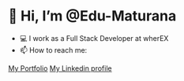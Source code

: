 # 👋 Hi, I’m @Edu-Maturana
- 💻 I work as a Full Stack Developer at wherEX
- 📫 How to reach me:

[My Portfolio](https://eduardomaturana.netlify.app/)
[My Linkedin profile](https://www.linkedin.com/in/eduardo-maturana-c%C3%A1ceres-27561b1b5/)

<!---
Edu-Maturana/Edu-Maturana is a ✨ special ✨ repository because its `README.md` (this file) appears on your GitHub profile.
You can click the Preview link to take a look at your changes.
--->
